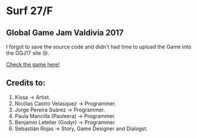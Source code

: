 # Surf 27/F
## Global Game Jam Valdivia 2017

I forgot to save the source code and didn't had time to upload the Game into the GGJ17 site 😢.

[Check the game here!](https://gamejolt.com/games/surf27f/252391)

## Credits to:
1. Kissa -> Artist.
2. Nicólas Castro Velasquez -> Programmer.
3. Jorge Pereira Suárez -> Programmer.
4. Paula Mancilla (Pauleera) -> Programmer.
5. Benjamín Letelier (Godyr) -> Programmer.
6. Sebastián Rojas -> Story, Game Designer and Dialogst.
